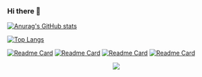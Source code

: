 ### Hi there 👋

[![Anurag's GitHub stats](https://github-readme-stats.vercel.app/api?username=favour626&show_icons=true&theme=synthwave&hide=stars,prs,contribs&show_owner)](https://github.com/anuraghazra/github-readme-stats)

[![Top Langs](https://github-readme-stats.vercel.app/api/top-langs/?username=favour626&langs_count=8&layout=compact)](https://github.com/anuraghazra/github-readme-stats)

[![Readme Card](https://github-readme-stats.vercel.app/api/pin/?username=favour626&repo=E-Restaurant)](https://github.com/anuraghazra/github-readme-stats)
[![Readme Card](https://github-readme-stats.vercel.app/api/pin/?username=favour626&repo=E-Commerce)](https://github.com/anuraghazra/github-readme-stats)
[![Readme Card](https://github-readme-stats.vercel.app/api/pin/?username=favour626&repo=insta-clone)](https://github.com/anuraghazra/github-readme-stats)
[![Readme Card](https://github-readme-stats.vercel.app/api/pin/?username=favour626&repo=SMS)](https://github.com/anuraghazra/github-readme-stats)
<p align="center">
  <img  src="https://github-profile-trophy.vercel.app/?username=favour626&margin-w=10&theme=algolia&title=Joined2020,Commits,Followers,Repository">
</p>

<!--
**favour626/favour626** is a ✨ _special_ ✨ repository because its `README.md` (this file) appears on your GitHub profile.

Here are some ideas to get you started:

- 🔭 I’m currently working on ...
- 🌱 I’m currently learning ...
- 👯 I’m looking to collaborate on ...
- 🤔 I’m looking for help with ...
- 💬 Ask me about ...
- 📫 How to reach me: ...
- 😄 Pronouns: ...
- ⚡ Fun fact: ...
-->
